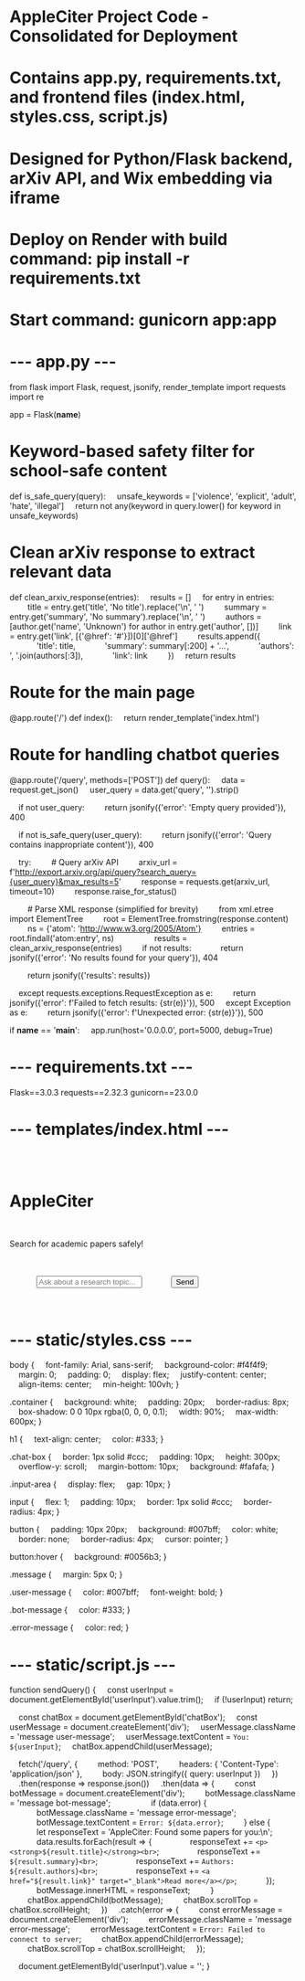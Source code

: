 # AppleCiter Project Code - Consolidated for Deployment
# Contains app.py, requirements.txt, and frontend files (index.html, styles.css, script.js)
# Designed for Python/Flask backend, arXiv API, and Wix embedding via iframe
# Deploy on Render with build command: pip install -r requirements.txt
# Start command: gunicorn app:app

# --- app.py ---
from flask import Flask, request, jsonify, render_template
import requests
import re

app = Flask(__name__)

# Keyword-based safety filter for school-safe content
def is_safe_query(query):
    unsafe_keywords = ['violence', 'explicit', 'adult', 'hate', 'illegal']
    return not any(keyword in query.lower() for keyword in unsafe_keywords)

# Clean arXiv response to extract relevant data
def clean_arxiv_response(entries):
    results = []
    for entry in entries:
        title = entry.get('title', 'No title').replace('\n', ' ')
        summary = entry.get('summary', 'No summary').replace('\n', ' ')
        authors = [author.get('name', 'Unknown') for author in entry.get('author', [])]
        link = entry.get('link', [{'@href': '#'}])[0]['@href']
        results.append({
            'title': title,
            'summary': summary[:200] + '...',
            'authors': ', '.join(authors[:3]),
            'link': link
        })
    return results

# Route for the main page
@app.route('/')
def index():
    return render_template('index.html')

# Route for handling chatbot queries
@app.route('/query', methods=['POST'])
def query():
    data = request.get_json()
    user_query = data.get('query', '').strip()

    if not user_query:
        return jsonify({'error': 'Empty query provided'}), 400

    if not is_safe_query(user_query):
        return jsonify({'error': 'Query contains inappropriate content'}), 400

    try:
        # Query arXiv API
        arxiv_url = f'http://export.arxiv.org/api/query?search_query={user_query}&max_results=5'
        response = requests.get(arxiv_url, timeout=10)
        response.raise_for_status()

        # Parse XML response (simplified for brevity)
        from xml.etree import ElementTree
        root = ElementTree.fromstring(response.content)
        ns = {'atom': 'http://www.w3.org/2005/Atom'}
        entries = root.findall('atom:entry', ns)
        
        results = clean_arxiv_response(entries)
        if not results:
            return jsonify({'error': 'No results found for your query'}), 404

        return jsonify({'results': results})

    except requests.exceptions.RequestException as e:
        return jsonify({'error': f'Failed to fetch results: {str(e)}'}), 500
    except Exception as e:
        return jsonify({'error': f'Unexpected error: {str(e)}'}), 500

if __name__ == '__main__':
    app.run(host='0.0.0.0', port=5000, debug=True)

# --- requirements.txt ---
Flask==3.0.3
requests==2.32.3
gunicorn==23.0.0

# --- templates/index.html ---
<!DOCTYPE html>
<html lang="en">
<head>
    <meta charset="UTF-8">
    <meta name="viewport" content="width=device-width, initial-scale=1.0">
    <title>AppleCiter - Academic Search Chatbot</title>
    <link rel="stylesheet" href="{{ url_for('static', filename='styles.css') }}">
</head>
<body>
    <div class="container">
        <h1>AppleCiter</h1>
        <p>Search for academic papers safely!</p>
        <div class="chat-box" id="chatBox"></div>
        <div class="input-area">
            <input type="text" id="userInput" placeholder="Ask about a research topic...">
            <button onclick="sendQuery()">Send</button>
        </div>
    </div>
    <script src="{{ url_for('static', filename='script.js') }}"></script>
</body>
</html>

# --- static/styles.css ---
body {
    font-family: Arial, sans-serif;
    background-color: #f4f4f9;
    margin: 0;
    padding: 0;
    display: flex;
    justify-content: center;
    align-items: center;
    min-height: 100vh;
}

.container {
    background: white;
    padding: 20px;
    border-radius: 8px;
    box-shadow: 0 0 10px rgba(0, 0, 0, 0.1);
    width: 90%;
    max-width: 600px;
}

h1 {
    text-align: center;
    color: #333;
}

.chat-box {
    border: 1px solid #ccc;
    padding: 10px;
    height: 300px;
    overflow-y: scroll;
    margin-bottom: 10px;
    background: #fafafa;
}

.input-area {
    display: flex;
    gap: 10px;
}

input {
    flex: 1;
    padding: 10px;
    border: 1px solid #ccc;
    border-radius: 4px;
}

button {
    padding: 10px 20px;
    background: #007bff;
    color: white;
    border: none;
    border-radius: 4px;
    cursor: pointer;
}

button:hover {
    background: #0056b3;
}

.message {
    margin: 5px 0;
}

.user-message {
    color: #007bff;
    font-weight: bold;
}

.bot-message {
    color: #333;
}

.error-message {
    color: red;
}

# --- static/script.js ---
function sendQuery() {
    const userInput = document.getElementById('userInput').value.trim();
    if (!userInput) return;

    const chatBox = document.getElementById('chatBox');
    const userMessage = document.createElement('div');
    userMessage.className = 'message user-message';
    userMessage.textContent = `You: ${userInput}`;
    chatBox.appendChild(userMessage);

    fetch('/query', {
        method: 'POST',
        headers: { 'Content-Type': 'application/json' },
        body: JSON.stringify({ query: userInput })
    })
    .then(response => response.json())
    .then(data => {
        const botMessage = document.createElement('div');
        botMessage.className = 'message bot-message';
        
        if (data.error) {
            botMessage.className = 'message error-message';
            botMessage.textContent = `Error: ${data.error}`;
        } else {
            let responseText = 'AppleCiter: Found some papers for you:\n';
            data.results.forEach(result => {
                responseText += `<p><strong>${result.title}</strong><br>`;
                responseText += `${result.summary}<br>`;
                responseText += `Authors: ${result.authors}<br>`;
                responseText += `<a href="${result.link}" target="_blank">Read more</a></p>`;
            });
            botMessage.innerHTML = responseText;
        }
        chatBox.appendChild(botMessage);
        chatBox.scrollTop = chatBox.scrollHeight;
    })
    .catch(error => {
        const errorMessage = document.createElement('div');
        errorMessage.className = 'message error-message';
        errorMessage.textContent = `Error: Failed to connect to server`;
        chatBox.appendChild(errorMessage);
        chatBox.scrollTop = chatBox.scrollHeight;
    });

    document.getElementById('userInput').value = '';
}
